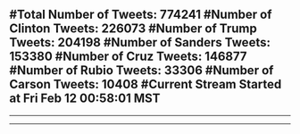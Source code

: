 #Total Number of Tweets: 774241 
#Number of Clinton Tweets: 226073
#Number of Trump Tweets: 204198
#Number of Sanders Tweets: 153380
#Number of Cruz Tweets: 146877
#Number of Rubio Tweets: 33306
#Number of Carson Tweets: 10408
#Current Stream Started at Fri Feb 12 00:58:01 MST
---
---
---
